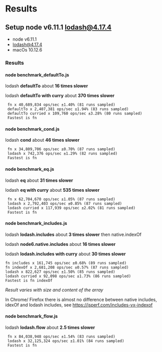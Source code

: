 # Results

## Setup node v6.11.1 lodash@4.17.4

* node v6.11.1
* lodash@4.17.4
* macOs 10.12.6

### Results

#### node benchmark_defaultTo.js
     
lodash **defaultTo** about **16 times slower**

lodash **defaultTo with curry** about **370 times slower**
     
     fn x 40,689,834 ops/sec ±1.40% (81 runs sampled)
     defaultTo x 2,407,381 ops/sec ±1.94% (83 runs sampled)
     defaultTo curried x 109,760 ops/sec ±3.28% (80 runs sampled)
     Fastest is fn


#### node benchmark_cond.js
     
lodash **cond** about **46 times slower**
     
     fn x 34,809,706 ops/sec ±0.70% (87 runs sampled)
     lodash x 742,376 ops/sec ±1.29% (82 runs sampled)
     Fastest is fn
     
#### node benchmark_eq.js
 
lodash **eq** about **31 times slower**

lodash **eq with curry** about **535 times slower**
     
     fn x 62,704,670 ops/sec ±1.05% (87 runs sampled)
     lodash x 2,792,403 ops/sec ±0.85% (87 runs sampled)
     lodash curried x 117,939 ops/sec ±2.02% (81 runs sampled)
     Fastest is fn

#### node benchmark_includes.js

lodash **lodash.includes** about **3 times slower** then native.indexOf

lodash **node6.native.includes** about **16 times slower**

lodash **lodash.includes with curry** about **30 times slower**

    fn includes x 161,745 ops/sec ±0.68% (89 runs sampled)
    fn indexOf x 2,681,208 ops/sec ±0.57% (87 runs sampled)
    lodash x 822,627 ops/sec ±1.50% (85 runs sampled)
    lodash curried x 92,098 ops/sec ±1.73% (86 runs sampled)
    Fastest is fn indexOf

_Result varies with size and content of the array_      

In Chrome/ Firefox there is almost no difference between 
native includes, idexOf and lodash includes, 
see https://jsperf.com/includes-vx-indexof      
     
#### node benchmark_flow.js
 
lodash **lodash.flow** about **2.5 times slower**
    
     fn x 84,038,948 ops/sec ±1.54% (83 runs sampled)
     lodash x 32,125,324 ops/sec ±1.01% (84 runs sampled)
     Fastest is fn
